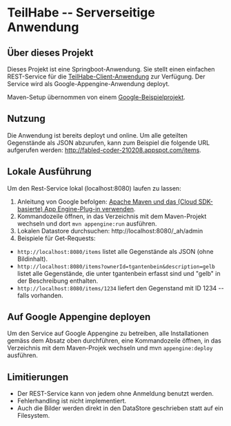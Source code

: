 # TeilHabe -- Serverseitige Anwendung

## Über dieses Projekt
Dieses Projekt ist eine Springboot-Anwendung. Sie stellt einen
einfachen REST-Service für die [TeilHabe-Client-Anwendung](https://github.com/thomas-gantenbein-tga/sharingapp_serverside) 
zur Verfügung. Der Service wird als Google-Appengine-Anwendung deployt.

Maven-Setup übernommen von einem [Google-Beispielprojekt](https://github.com/GoogleCloudPlatform/getting-started-java/tree/master/appengine-standard-java8/springboot-appengine-standard).

## Nutzung
Die Anwendung ist bereits deployt und online. Um alle geteilten Gegenstände 
als JSON abzurufen, kann zum Beispiel die folgende URL aufgerufen werden:
http://fabled-coder-210208.appspot.com/items.


## Lokale Ausführung
Um den Rest-Service lokal (localhost:8080) laufen zu lassen:

1. Anleitung von Google befolgen: [Apache Maven und das (Cloud SDK-basierte) App Engine-Plug-in verwenden](https://cloud.google.com/appengine/docs/standard/java/tools/using-maven).
2. Kommandozeile öffnen, in das Verzeichnis mit dem Maven-Projekt wechseln und dort `mvn appengine:run`
   ausführen.
3. Lokalen Datastore durchsuchen: http://localhost:8080/_ah/admin
4. Beispiele für Get-Requests:
  * `http://localhost:8080/items` listet alle Gegenstände als JSON (ohne Bildinhalt).
  * `http://localhost:8080/items?ownerId=tgantenbein&description=gelb` listet alle
     Gegenstände, die unter tgantenbein erfasst sind und "gelb" in der Beschreibung enthalten.
  * `http://localhost:8080/items/1234` liefert den Gegenstand mit ID 1234 -- falls vorhanden.
   
## Auf Google Appengine deployen
Um den Service auf Google Appengine zu betreiben, alle Installationen gemäss dem Absatz
oben durchführen, eine Kommandozeile öffnen, in das Verzeichnis mit dem Maven-Projek wechseln
und mvn `appengine:deploy` ausführen.

## Limitierungen
* Der REST-Service kann von jedem ohne Anmeldung benutzt werden.
* Fehlerhandling ist nicht implementiert.
* Auch die Bilder werden direkt in den DataStore geschrieben statt auf ein Filesystem.

